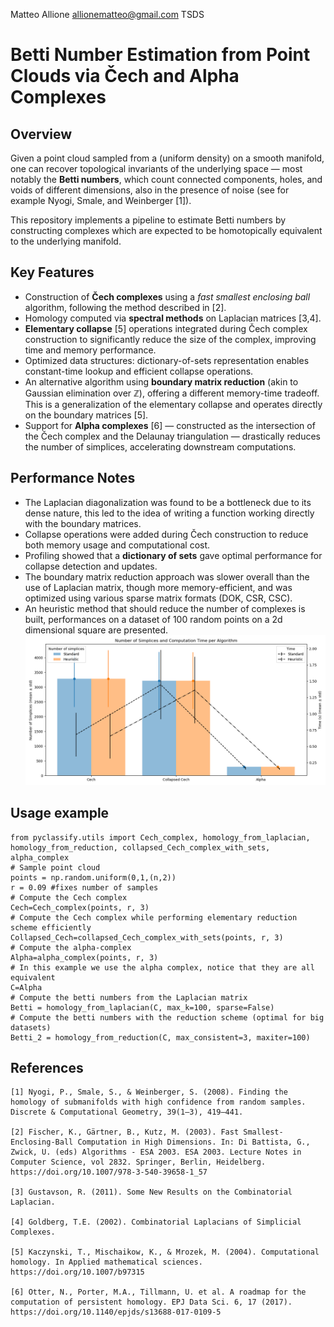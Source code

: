 Matteo Allione
allionematteo@gmail.com
TSDS

# Betti Number Estimation from Point Clouds via Čech and Alpha Complexes

## Overview

Given a point cloud sampled from a (uniform density) on a smooth manifold, one can recover topological invariants of the underlying space — most notably the **Betti numbers**, which count connected components, holes, and voids of different dimensions, also in the presence of noise (see for example Nyogi, Smale, and Weinberger [1]).

This repository implements a pipeline to estimate Betti numbers by constructing complexes which are expected to be homotopically equivalent to the underlying manifold.

## Key Features

- Construction of **Čech complexes** using a *fast smallest enclosing ball* algorithm, following the method described in [2].
- Homology computed via **spectral methods** on Laplacian matrices [3,4].
- **Elementary collapse** [5] operations integrated during Čech complex construction to significantly reduce the size of the complex, improving time and memory performance.
- Optimized data structures: dictionary-of-sets representation enables constant-time lookup and efficient collapse operations.
- An alternative algorithm using **boundary matrix reduction** (akin to Gaussian elimination over ℤ), offering a different memory-time tradeoff. This is a generalization of the elementary collapse and operates directly on the boundary matrices [5].
- Support for **Alpha complexes** [6] — constructed as the intersection of the Čech complex and the Delaunay triangulation — drastically reduces the number of simplices, accelerating downstream computations.

## Performance Notes

- The Laplacian diagonalization was found to be a bottleneck due to its dense nature, this led to the idea of writing a function working directly with the boundary matrices.
- Collapse operations were added during Čech construction to reduce both memory usage and computational cost.
- Profiling showed that a **dictionary of sets** gave optimal performance for collapse detection and updates.
- The boundary matrix reduction approach was slower overall than the use of Laplacian matrix, though more memory-efficient, and was optimized using various sparse matrix formats (DOK, CSR, CSC).
- An heuristic method that should reduce the number of complexes is built, performances on a dataset of 100 random points on a 2d dimensional square are presented.
![Scaling analysis](experiments/simplices_and_times.png)

## Usage example

``` import numpy as np
from pyclassify.utils import Cech_complex, homology_from_laplacian, homology_from_reduction, collapsed_Cech_complex_with_sets, alpha_complex
# Sample point cloud
points = np.random.uniform(0,1,(n,2))
r = 0.09 #fixes number of samples
# Compute the Cech complex
Cech=Cech_complex(points, r, 3)
# Compute the Cech complex while performing elementary reduction scheme efficiently
Collapsed_Cech=collapsed_Cech_complex_with_sets(points, r, 3)
# Compute the alpha-complex
Alpha=alpha_complex(points, r, 3)
# In this example we use the alpha complex, notice that they are all equivalent
C=Alpha
# Compute the betti numbers from the Laplacian matrix
Betti = homology_from_laplacian(C, max_k=100, sparse=False)  
# Compute the betti numbers with the reduction scheme (optimal for big datasets)
Betti_2 = homology_from_reduction(C, max_consistent=3, maxiter=100) 
 ```

## References

    [1] Nyogi, P., Smale, S., & Weinberger, S. (2008). Finding the homology of submanifolds with high confidence from random samples. Discrete & Computational Geometry, 39(1–3), 419–441.

    [2] Fischer, K., Gärtner, B., Kutz, M. (2003). Fast Smallest-Enclosing-Ball Computation in High Dimensions. In: Di Battista, G., Zwick, U. (eds) Algorithms - ESA 2003. ESA 2003. Lecture Notes in Computer Science, vol 2832. Springer, Berlin, Heidelberg. https://doi.org/10.1007/978-3-540-39658-1_57

    [3] Gustavson, R. (2011). Some New Results on the Combinatorial Laplacian.

    [4] Goldberg, T.E. (2002). Combinatorial Laplacians of Simplicial Complexes.

    [5] Kaczynski, T., Mischaikow, K., & Mrozek, M. (2004). Computational homology. In Applied mathematical sciences. https://doi.org/10.1007/b97315

    [6] Otter, N., Porter, M.A., Tillmann, U. et al. A roadmap for the computation of persistent homology. EPJ Data Sci. 6, 17 (2017). https://doi.org/10.1140/epjds/s13688-017-0109-5